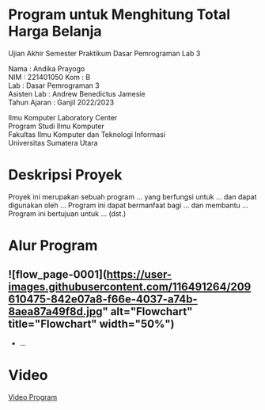 # Program untuk Menghitung Total Harga Belanja
Ujian Akhir Semester Praktikum Dasar Pemrograman Lab 3  

Nama : Andika Prayogo  
NIM  : 221401050 
Kom  : B  
Lab  : Dasar Pemrograman 3  
Asisten Lab : Andrew Benedictus Jamesie  
Tahun Ajaran : Ganjil 2022/2023  

Ilmu Komputer Laboratory Center  
Program Studi Ilmu Komputer  
Fakultas Ilmu Komputer dan Teknologi Informasi  
Universitas Sumatera Utara  

# Deskripsi Proyek
Proyek ini merupakan sebuah program ... yang berfungsi untuk ... dan dapat digunakan oleh ... Program ini dapat bermanfaat bagi ... dan membantu ... Program ini bertujuan untuk ... (dst.)

# Alur Program
 

![flow_page-0001](https://user-images.githubusercontent.com/116491264/209610475-842e07a8-f66e-4037-a74b-8aea87a49f8d.jpg" alt="Flowchart" title="Flowchart" width="50%")
-                            
- ...

# Video
[Video Program](https://www.youtube.com "Program Analisis ...")
